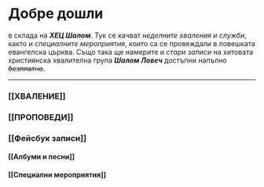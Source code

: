 # Добре дошли 
в склада на ***ХЕЦ Шалом***. Тук се качват *неделните хваления и служби*, както и *специалните мероприятия*, които са се провеждали в ловешката евангелска църква. Също така ще намерите и *стари записи* на хитовата християнска хвалителна група ***Шалом Ловеч*** достъпни напълно ~~безплатно~~.

---
### [[ХВАЛЕНИЕ]]
 ### [[ПРОПОВЕДИ]]
 ### [[Фейсбук записи]]

 #### [[Албуми и песни]]
 #### [[Специални мероприятия]]
